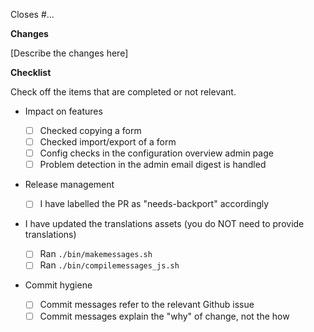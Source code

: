 Closes #...

**Changes**

[Describe the changes here]

**Checklist**

Check off the items that are completed or not relevant.

- Impact on features

  - [ ] Checked copying a form
  - [ ] Checked import/export of a form
  - [ ] Config checks in the configuration overview admin page
  - [ ] Problem detection in the admin email digest is handled

- Release management

  - [ ] I have labelled the PR as "needs-backport" accordingly

- I have updated the translations assets (you do NOT need to provide translations)

  - [ ] Ran `./bin/makemessages.sh`
  - [ ] Ran `./bin/compilemessages_js.sh`

- Commit hygiene

  - [ ] Commit messages refer to the relevant Github issue
  - [ ] Commit messages explain the "why" of change, not the how
